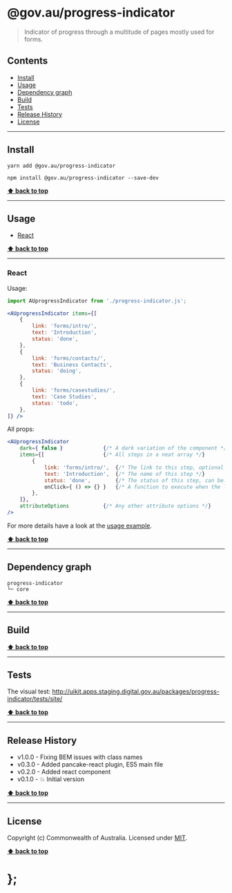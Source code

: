 @gov.au/progress-indicator
============

> Indicator of progress through a multitude of pages mostly used for forms.


## Contents

* [Install](#install)
* [Usage](#usage)
* [Dependency graph](#dependency-graph)
* [Build](#build)
* [Tests](#tests)
* [Release History](#release-history)
* [License](#license)


----------------------------------------------------------------------------------------------------------------------------------------------------------------


## Install


```shell
yarn add @gov.au/progress-indicator
```

```shell
npm install @gov.au/progress-indicator --save-dev
```


**[⬆ back to top](#contents)**


----------------------------------------------------------------------------------------------------------------------------------------------------------------


## Usage


* [React](#react)


**[⬆ back to top](#contents)**


----------------------------------------------------------------------------------------------------------------------------------------------------------------


### React

Usage:

```jsx
import AUprogressIndicator from './progress-indicator.js';

<AUprogressIndicator items={[
	{
		link: 'forms/intro/',
		text: 'Introduction',
		status: 'done',
	},
	{
		link: 'forms/contacts/',
		text: 'Business Contacts',
		status: 'doing',
	},
	{
		link: 'forms/casestudies/',
		text: 'Case Studies',
		status: 'todo',
	},
]} />
```

All props:

```jsx
<AUprogressIndicator
	dark={ false }             {/* A dark variation of the component */}
	items={[                   {/* All steps in a neat array */}
		{
			link: 'forms/intro/',  {/* The link to this step, optional */}
			text: 'Introduction',  {/* The name of this step */}
			status: 'done',        {/* The status of this step, can be: 'done', 'doing', 'todo' */}
			onClick={ () => {} }   {/* A function to execute when the link is clicked, optional */}
		},
	]},
	attributeOptions           {/* Any other attribute options */}
/>
```

For more details have a look at the [usage example](https://github.com/govau/uikit/tree/master/packages/progress-indicator/tests/react/index.js).


**[⬆ back to top](#contents)**


----------------------------------------------------------------------------------------------------------------------------------------------------------------


## Dependency graph

```shell
progress-indicator
└─ core
```


**[⬆ back to top](#contents)**


----------------------------------------------------------------------------------------------------------------------------------------------------------------


## Build


**[⬆ back to top](#contents)**


----------------------------------------------------------------------------------------------------------------------------------------------------------------


## Tests

The visual test: http://uikit.apps.staging.digital.gov.au/packages/progress-indicator/tests/site/


**[⬆ back to top](#contents)**


----------------------------------------------------------------------------------------------------------------------------------------------------------------


## Release History

* v1.0.0 - Fixing BEM issues with class names
* v0.3.0 - Added pancake-react plugin, ES5 main file
* v0.2.0 - Added react component
* v0.1.0 - 💥 Initial version


**[⬆ back to top](#contents)**


----------------------------------------------------------------------------------------------------------------------------------------------------------------


## License

Copyright (c) Commonwealth of Australia.
Licensed under [MIT](https://raw.githubusercontent.com/govau/uikit/packages/core/master/LICENSE).


**[⬆ back to top](#contents)**

# };
